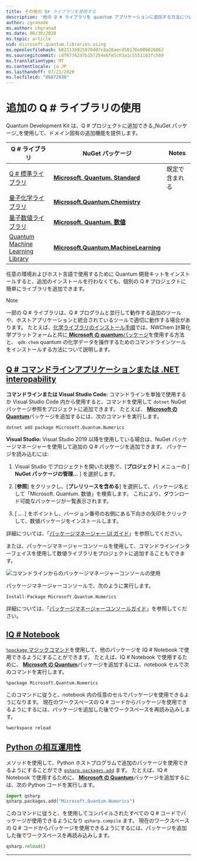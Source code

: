 ```yaml
---
title: その他の Q# ライブラリを使用する
description: '他の Q # ライブラリを quantum アプリケーションに追加する方法について説明します。'
author: cgranade
ms.author: chgranad
ms.date: 06/30/2020
ms.topic: article
uid: microsoft.quantum.libraries.using
ms.openlocfilehash: b82113b925870d07c8a28aecd50176e009826062
ms.sourcegitcommit: cdf67362d7b157254e6fe5c63a1c5551183fc589
ms.translationtype: MT
ms.contentlocale: ja-JP
ms.lasthandoff: 07/21/2020
ms.locfileid: "86872636"
---
```

# <a name="using-additional-q-libraries"></a>追加の Q # ライブラリの使用

Quantum Development Kit は、Q # プロジェクトに追加できる_NuGet パッケージ_を使用して、ドメイン固有の追加機能を提供します。

| Q # ライブラリ  | NuGet パッケージ | Notes |
|---------|---------|--------|
| [Q # 標準ライブラリ](xref:microsoft.quantum.libraries.standard.intro) | [**Microsoft. Quantum. Standard**](https://www.nuget.org/packages/Microsoft.Quantum.Standard) | 既定で含まれる |
| [量子化学ライブラリ](xref:microsoft.quantum.chemistry.concepts.intro) | [**Microsoft.Quantum.Chemistry**](https://www.nuget.org/packages/Microsoft.Quantum.Chemistry) | |
| [量子数値ライブラリ](xref:microsoft.quantum.numerics.intro) | [**Microsoft. Quantum. 数値**](https://www.nuget.org/packages/Microsoft.Quantum.Numerics) | |
| [Quantum Machine Learning Library](xref:microsoft.quantum.libraries.machine-learning.intro) | [**Microsoft.Quantum.MachineLearning**](https://www.nuget.org/packages/Microsoft.Quantum.MachineLearning) | |

任意の環境およびホスト言語で使用するために Quantum 開発キットをインストールすると、追加のインストールを行わなくても、個別の Q # プロジェクトに簡単にライブラリを追加できます。

> [!NOTE]
> 一部の Q # ライブラリは、Q # プログラムと並行して動作する追加のツールや、ホストアプリケーションと統合されているツールで適切に動作する場合があります。
> たとえば、[化学ライブラリのインストール手順](xref:microsoft.quantum.chemistry.concepts.installation)では、NWChem 計算化学プラットフォームと共に[ **Microsoft の quantum**パッケージ](https://www.nuget.org/packages/Microsoft.Quantum.Chemistry)を使用する方法と、 `qdk-chem` quantum の化学データを操作するためのコマンドラインツールをインストールする方法について説明します。

## <a name="q-command-line-applications-or-net-interopability"></a>[Q # コマンドラインアプリケーションまたは .NET interopability](#tab/tabid-csproj)

**コマンドラインまたは Visual Studio Code:** コマンドラインを単独で使用するか Visual Studio Code 内から使用すると、コマンドを使用して `dotnet` NuGet パッケージ参照をプロジェクトに追加できます。
たとえば、 [**Microsoft の Quantum**](https://www.nuget.org/packages/Microsoft.Quantum.Numerics)パッケージを追加するには、次のコマンドを実行します。

```dotnetcli
dotnet add package Microsoft.Quantum.Numerics
```

**Visual Studio:** Visual Studio 2019 以降を使用している場合は、NuGet パッケージマネージャーを使用して追加の Q # パッケージを追加できます。
パッケージを読み込むには: 
1. Visual Studio でプロジェクトを開いた状態で、[**プロジェクト**] メニューの [ **NuGet パッケージの管理...** ] を選択します。

2. [**参照**] をクリックし、[**プレリリースを含める**] を選択して、パッケージ名として「Microsoft. Quantum. 数値」を検索します。 これにより、ダウンロード可能なパッケージが一覧表示されます。

3. [ **..** .] をポイントし、バージョン番号の右側にある下向きの矢印をクリックして、数値パッケージをインストールします。

詳細については、「[パッケージマネージャー UI ガイド](https://docs.microsoft.com/nuget/tools/package-manager-ui)」を参照してください。

または、パッケージマネージャーコンソールを使用して、コマンドラインインターフェイスを使用して数値ライブラリをプロジェクトに追加することもできます。

![コマンドラインからのパッケージマネージャーコンソールの使用](~/media/vs2017-nuget-console-menu.png)

パッケージマネージャーコンソールで、次のように実行します。

```
Install-Package Microsoft.Quantum.Numerics
```

詳細については、「[パッケージマネージャーコンソールガイド](https://docs.microsoft.com/nuget/tools/package-manager-console)」を参照してください。

## <a name="iq-notebooks"></a>[IQ # Notebook](#tab/tabid-notebook)

[ `%package` マジックコマンド](xref:microsoft.quantum.iqsharp.magic-ref.package)を使用して、他のパッケージを IQ # Notebook で使用できるようにすることができます。
たとえば、IQ # Notebook で使用するために、 [**Microsoft の Quantum**](https://www.nuget.org/packages/Microsoft.Quantum.Numerics)パッケージを追加するには、notebook セルで次のコマンドを実行します。

```
%package Microsoft.Quantum.Numerics
```

このコマンドに従うと、notebook 内の任意のセルでパッケージを使用できるようになります。
現在のワークスペースの Q # コードからパッケージを使用できるようにするには、パッケージを追加した後でワークスペースを再読み込みします。

```
%workspace reload
```

## <a name="python-interoperability"></a>[Python の相互運用性](#tab/tabid-python)


メソッドを使用して、Python ホストプログラムで追加のパッケージを使用できるようにすることができ [`qsharp.packages.add`](https://docs.microsoft.com/python/qsharp/qsharp.packages.packages) ます。
たとえば、IQ # Notebook で使用するために、 [**Microsoft の Quantum**](https://www.nuget.org/packages/Microsoft.Quantum.Numerics)パッケージを追加するには、次の Python コードを実行します。

```python
import qsharp
qsharp.packages.add("Microsoft.Quantum.Numerics")
```

このコマンドに従うと、を使用してコンパイルされたすべての Q # コードでパッケージが使用できるようになり `qsharp.compile` ます。
現在のワークスペースの Q # コードからパッケージを使用できるようにするには、パッケージを追加した後でワークスペースを再読み込みします。

```python
qsharp.reload()
```

***
